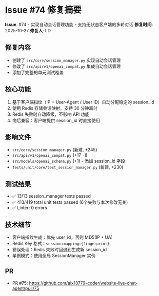 # Issue #74 修复摘要

**Issue**: #74 - 实现自动会话管理功能 - 支持无状态客户端的多轮对话
**修复时间**: 2025-10-27
**修复人**: LD

## 修复内容
- 创建了 `src/core/session_manager.py` 实现自动会话管理
- 修改了 `src/api/v1/openai_compat.py` 集成自动会话管理
- 添加了完整的单元测试覆盖

## 核心功能
1. 基于客户端指纹（IP + User-Agent / User ID）自动分配稳定的 session_id
2. 使用 Redis 存储会话映射，支持 30 分钟超时
3. Redis 失败时自动降级，不影响 API 功能
4. 向后兼容：客户端提供 session_id 时直接使用

## 影响文件
- `src/core/session_manager.py` (新建, +245)
- `src/api/v1/openai_compat.py` (+17 -1)
- `src/models/openai_schema.py` (+1) - 添加 session_id 字段
- `tests/unit/core/test_session_manager.py` (新建, +230)

## 测试结果
- ✅ 13/13 session_manager tests passed
- ✅ 413/419 total unit tests passed (6个失败与本次修改无关)
- ✅ Linter: 0 errors

## 技术细节
- 客户端指纹生成：优先 user_id，否则 MD5(IP + UA)
- Redis Key 格式：`session:mapping:{fingerprint}`
- 错误处理：Redis 失败时回退到生成新 session_id
- 单例模式：使用全局 SessionManager 实例

## PR
- PR #75: https://github.com/alx18779-coder/website-live-chat-agent/pull/75

